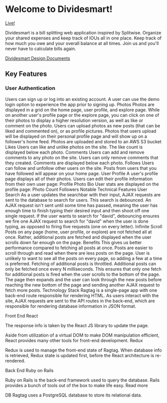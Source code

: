 # Welcome to Dividesmart!

[Live!](https://dividesmart.herokuapp.com/#/ "Dividesmart")

Dividesmart is a bill splitting web application inspired by Splitwise. Organize your shared expenses and keep track of IOUs all in one place. Keep track of how much you owe and your overall balance at all times. 
Join us and you'll never have to calculate bills again. 

[Dividesmart Design Documents](https://github.com/AndreC93/dividesmart/wiki "Dividesmart Wiki")

## Key Features

### User Authentication
Users can sign up or log into an existing account.
A user can use the demo login option to experience the app prior to signing up.
Photos
Photos are displayed in a grid on the home page, user profile, and explore page.
While on another user's profile page or the explore page, you can click on one of their photos to display a higher resolution version, as well as like or comment on the photo.
Users can upload photos as new posts (that can be liked and commented on), or as profile pictures.
Photos that users upload will be displayed on their personal profile page and will show up on a follower's home feed.
Photos are uploaded and stored to an AWS S3 bucket
Likes
Users can like and unlike photos on the site.
The like count is displayed below each photo.
Comments
Users can add and remove comments to any photo on the site.
Users can only remove comments that they created.
Comments are displayed below each photo.
Follows
Users can follow and unfollow other users on the site.
Posts from users that you have followed will appear on your home page.
User Profile
A user's profile page displays all of their photos.
Users can edit their profile information from their own user page:
Profile Photo
Bio
User stats are displayed on the profile page:
Photo Count
Followers
Notable Technical Features
User Search
As a user updates the searchbar with their input, AJAX requests are sent to the database to search for users.
This search is debounced.
An AJAX request isn't sent until some time has passed, meaning the user has enough time to finish typing their desired input and then shoot off one single request.
If the user wants to search for "david", debouncing ensures we fire one AJAX request to search for "david" when the user is done typing, as opposed to firing five requests (one on every letter).
Infinite Scroll
Posts on any page (home, user profile, or explore) are not fetched all at once. Rather, additional posts are fetched and displayed when the user scrolls down far enough on the page.
Benefits
This gives us better performance compared to fetching all posts at once.
Posts are easier to scroll through and read when there are less posts on the page.
User is unlikely to want to see all the posts on every page, so adding a few at a time is preferred.
Fetching of additional posts is throttled.
Additional posts can only be fetched once every N milliseconds.
This ensures that only one fetch for additional posts is fired when the user scrolls to the bottom of the page. The page then expands and the user can look through the new posts before reaching the new bottom of the page and sending another AJAX request to fetch more posts.
Technology Stack
Ragtag is a single-page app with one back-end route responsible for rendering HTML. As users interact with the site, AJAX requests are sent to the API routes in the back-end, which are responsible for rendering database information in JSON format.

Front End
React

The response info is taken by the React JS library to update the page.

Aside from utilization of a virtual DOM to make DOM manipulation efficient, React provides many other tools for front-end development.
Redux

Redux is used to manage the front-end state of Ragtag. When database info is retrieved, Redux state is updated first, before the React architecture is re-rendered.

Back End
Ruby on Rails

Ruby on Rails is the back-end framework used to query the database. Rails provides a bunch of tools out of the box to make life easy. Read more

DB
Ragtag uses a PostgreSQL database to store its relational data.